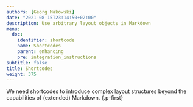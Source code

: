 ```yaml
---
authors: [Georg Makowski]
date: "2021-08-15T23:14:50+02:00"
description: Use arbitrary layout objects in Markdown 
menu:
  doc:
    identifier: shortcode
    name: Shortcodes
    parent: enhancing
    pre: integration_instructions
subtitle: false
title: Shortcodes
weight: 375
---
```


We need shortcodes to introduce complex layout structures 
beyond the capabilities of (extended) Markdown.
{.p-first} <!--more-->
